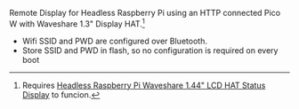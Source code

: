Remote Display for Headless Raspberry Pi using an HTTP connected Pico W with Waveshare 1.3" Display HAT.[^1] 

- Wifi SSID and PWD are configured over Bluetooth.
- Store SSID and PWD in flash, so no configuration is required on every boot

[^1]: Requires [Headless Raspberry Pi Waveshare 1.44" LCD HAT Status Display](https://github.com/GreenHex/RPi-WS-LCD-Rust) to funcion.
